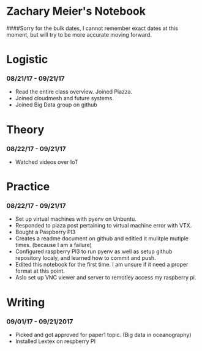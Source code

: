 # Zachary Meier's Notebook

####Sorry for the bulk dates, I cannot remember exact dates at this moment, but will try to be more accurate moving forward.

# Logistic
### 08/21/17 - 09/21/17
* Read the entire class overview. Joined Piazza.
* Joined cloudmesh and future systems.
* Joined Big Data group on github

# Theory
### 08/22/17 - 09/21/17 
* Watched videos over IoT

# Practice
### 08/22/17 - 09/21/17
* Set up virtual machines with pyenv on Unbuntu.
* Responded to piaza post pertaining to virtual machine error with VTX.
* Bought a Paspberry PI3
* Creates a readme document on github and editied it mulitple mutiple times. (because I am a failure)
* Configured raspberry PI3 to run pyenv as well as setup github repository localy, and learned how to commit and push.
* Edited this notebook for the first time.  I am unsure if it need a proper format at this point.
* Aslo set up VNC viewer and server to remotley access my raspberry pi.


# Writing
### 09/01/17 - 09/21/2017
* Picked and got approved for paper1 topic.   (Big data in oceanography)
* Installed Lextex on respberry PI









